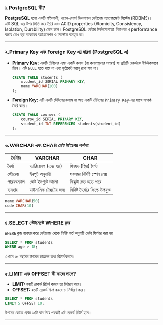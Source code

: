 ### ১.PostgreSQL কী?

**PostgreSQL** হলো একটি শক্তিশালী, ওপেন-সোর্স রিলেশনাল ডেটাবেজ ম্যানেজমেন্ট সিস্টেম (RDBMS)। এটি SQL এর উপর ভিত্তি করে তৈরি এবং ACID properties (Atomicity, Consistency, Isolation, Durability) মেনে চলে। PostgreSQL ডেটার নির্ভরযোগ্যতা, নিরাপত্তা ও performance বজায় রেখে বড় আকারের অ্যাপ্লিকেশন ও সিস্টেমে ব্যবহৃত হয়।

---

### ২.Primary Key এবং Foreign Key এর ধারণা (PostgreSQL এ)

- **Primary Key:** একটি টেবিলের এমন একটি কলাম (বা কলামগুলোর সমন্বয়) যা প্রতিটি রেকর্ডকে ইউনিকভাবে চিনে। এটি `NULL` হতে পারে না এবং ডুপ্লিকেট ভ্যালু রাখা যায় না।

  ```sql
  CREATE TABLE students (
      student_id SERIAL PRIMARY KEY,
      name VARCHAR(100)
  );
  ```

- **Foreign Key:** এটি একটি টেবিলের কলাম যা অন্য একটি টেবিলের `Primary Key`-এর সাথে সম্পর্ক তৈরি করে।

  ```sql
  CREATE TABLE courses (
      course_id SERIAL PRIMARY KEY,
      student_id INT REFERENCES students(student_id)
  );
  ```

---

### ৩.VARCHAR এবং CHAR ডেটা টাইপের পার্থক্য

| বৈশিষ্ট্য     | VARCHAR                     | CHAR                         |
|----------------|-----------------------------|-------------------------------|
| দৈর্ঘ্য         | ভ্যারিয়েবল (চেঞ্জ হয়)        | ফিক্সড (স্থির) দৈর্ঘ্য         |
| স্টোরেজ        | ইনপুট অনুযায়ী                | সবসময় নির্দিষ্ট স্পেস নেয়      |
| পারফরম্যান্স   | ছোট ইনপুটে ভালো             | কিছুটা দ্রুত হতে পারে          |
| ব্যবহার         | ডাইনামিক টেক্সটের জন্য       | নির্দিষ্ট দৈর্ঘ্যের ফিল্ডে উপযুক্ত |

```sql
name VARCHAR(50)
code CHAR(10)
```

---

### ৪.SELECT স্টেটমেন্টে WHERE ক্লজ

`WHERE` ক্লজ ব্যবহার করে ডেটাবেজ থেকে নির্দিষ্ট শর্ত অনুযায়ী ডেটা ফিল্টার করা হয়।

```sql
SELECT * FROM students
WHERE age > 18;
```

এখানে ১৮ বছরের উপরের ছাত্রদের তথ্য রিটার্ন করবে।

---

### ৫.LIMIT এবং OFFSET কী কাজে লাগে?

- **LIMIT:** কয়টি রেকর্ড রিটার্ন করবে তা নির্ধারণ করে।
- **OFFSET:** কতটি রেকর্ড স্কিপ করবে তা নির্ধারণ করে।

```sql
SELECT * FROM students
LIMIT 5 OFFSET 10;
```

উপরের কোডে প্রথম ১০টি বাদ দিয়ে পরবর্তী ৫টি রেকর্ড রিটার্ন হবে।

---
